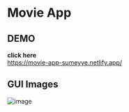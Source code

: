 # Movie App
## DEMO
<b>click here</b><br>
https://movie-app-sumeyye.netlify.app/
## GUI Images
![image](https://github.com/sumeyyessmn/Js-Projects/assets/101064665/48ae05cf-b4ac-4c07-8fa2-16aa71dabcfb)

